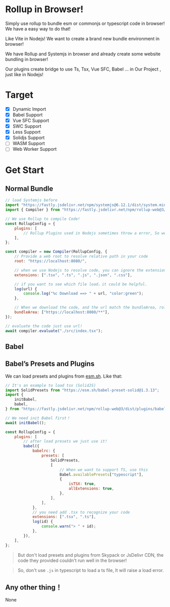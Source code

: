 # Rollup in Browser!

Simply use rollup to bundle esm or commonjs or typescript code in browser! We have a easy way to do that!

Like Vite in Nodejs! We want to create a brand new bundle environment in browser!

We have Rollup and Systemjs in browser and already create some website bundling in browser!

Our plugins create bridge to use Ts, Tsx, Vue SFC, Babel ... in Our Project , just like in Nodejs!

# Target

-   [x] Dynamic Import
-   [x] Babel Support
-   [x] Vue SFC Support
-   [x] SWC Support
-   [x] Less Support
-   [x] Solidjs Support
-   [ ] WASM Support
-   [ ] Web Worker Support

# Get Start

## Normal Bundle

```js
// load Systemjs before
import "https://fastly.jsdelivr.net/npm/systemjs@6.12.1/dist/system.min.js";
import { Compiler } from "https://fastly.jsdelivr.net/npm/rollup-web@3/dist/index.js";

// We use Rollup to compile Code!
const RollupConfig = {
    plugins: [
        // Rollup Plugins used in Nodejs sometimes throw a error, So we have browser version of them! Keep Reading!
    ],
};

const compiler = new Compiler(RollupConfig, {
    // Provide a web root to resolve relative path in your code
    root: "https://localhost:8080/",

    // when we use Nodejs to resolve code, you can ignore the extension. But we actually need a extension to fetch the code. So Compiler will join the origin path with extension in `extensions`.
    extensions: [".tsx", ".ts", ".js", ".json", ".css"],

    // if you want to see which file load，it could be helpful.
    log(url) {
        console.log("%c Download ==> " + url, "color:green");
    },

    // When we download the code, and the url match the bundleArea, rollup will bundle it
    bundleArea: ["https://localhost:8080/**"],
});

// evaluate the code just use url!
await compiler.evaluate("./src/index.tsx");
```

## Babel

## Babel’s Presets and Plugins

We can load presets and plugins from [esm.sh](https://esm.sh). Like that:

```js
// It's an example to load tsx (SolidJS)
import SolidPresets from "https://esm.sh/babel-preset-solid@1.3.13";
import {
    initBabel,
    babel,
} from "https://fastly.jsdelivr.net/npm/rollup-web@3/dist/plugins/babel.js";

// We need init Babel first！
await initBabel();

const RollupConfig = {
    plugins: [
        // after load presets we just use it!
        babel({
            babelrc: {
                presets: [
                    SolidPresets,
                    [
                        // When we want to support TS, use this
                        Babel.availablePresets["typescript"],
                        {
                            isTSX: true,
                            allExtensions: true,
                        },
                    ],
                ],
            },
            // you need add .tsx to recognize your code
            extensions: [".tsx", ".ts"],
            log(id) {
                console.warn("> " + id);
            },
        }),
    ],
};
```

> But don't load presets and plugins from Skypack or JsDelivr CDN, the code they provided couldn't run well in the browser!

> So, don't use `.js` in typescript to load a ts file, It will raise a load error.

## Any other thing！

None
